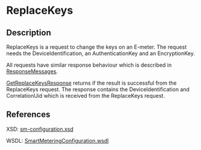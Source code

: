 <!--
SPDX-FileCopyrightText: Contributors to the GXF project

SPDX-License-Identifier: Apache-2.0
-->

# ReplaceKeys

## Description

ReplaceKeys is a request to change the keys on an E-meter. The request needs the DeviceIdentification, an AuthenticationKey and an EncryptionKey.

All requests have similar response behaviour which is described in [ResponseMessages](../../responsemessages.md).

[GetReplaceKeysResponse](getreplacekeysresponse.md) returns if the result is successful from the ReplaceKeys request. The response contains the DeviceIdentification and CorrelationUid which is received from the ReplaceKeys request.

## References

XSD: [sm-configuration.xsd](https://github.com/OSGP/open-smart-grid-platform/blob/development/osgp/shared/osgp-ws-smartmetering/src/main/resources/schemas/sm-configuration.xsd)

WSDL: [SmartMeteringConfiguration.wsdl](https://github.com/OSGP/open-smart-grid-platform/blob/development/osgp/shared/osgp-ws-smartmetering/src/main/resources/SmartMeteringConfiguration.wsdl)

